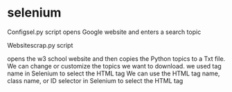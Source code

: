 # selenium
Configsel.py script
opens Google website and enters a search topic


Websitescrap.py script

opens  the w3 school website and then copies the Python topics to a Txt file.
We can change or customize the topics we want to download.
we used tag name in Selenium to select the HTML tag
We can use  the HTML tag name, class name, or ID selector in Selenium to select the HTML tag 

